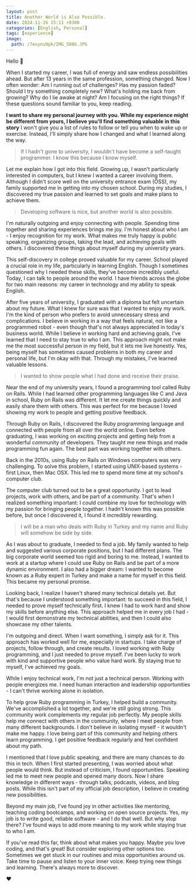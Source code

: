 ```yaml
---
layout: post
title: Another World is Also Possible.
date: 2024-11-26 15:11 +0300
categories: [English, Personal]
tags: [experience]
image:
  path: /7exynu9pk/IMG_5086.JPG
---
```

Hello 👋

When I started my career, I was full of energy and saw endless possibilities ahead. But after 13 years in the same profession, something changed. Now I often wonder: Am I running out of challenges? Has my passion faded? Should I try something completely new? What's holding me back from growing? Why do I lie awake at night? Am I focusing on the right things? If these questions sound familiar to you, keep reading.

**I want to share my personal journey with you. While my experience might be different from yours, I believe you'll find something valuable in this story** I won't give you a list of rules to follow or tell you when to wake up or exercise. Instead, I'll simply share how I changed and what I learned along the way.

> If I hadn't gone to university, I wouldn't have become a self-taught programmer. I know this because I know myself.

Let me explain how I got into this field. Growing up, I wasn't particularly interested in computers, but I knew I wanted a career involving them. Although I didn't score well on the university entrance exam (ÖSS), my family supported me in getting into my chosen school. During my studies, I discovered my true passion and learned to set goals and make plans to achieve them.

> Developing software is nice, but another world is also possible.

I'm naturally outgoing and enjoy connecting with people. Spending time together and sharing experiences brings me joy. I'm honest about who I am - I enjoy recognition for my work. What makes me truly happy is public speaking, organizing groups, taking the lead, and achieving goals with others. I discovered these things about myself during my university years.

This self-discovery in college proved valuable for my career. School played a crucial role in my life, particularly in learning English. Though I sometimes questioned why I needed these skills, they've become incredibly useful. Today, I can talk to people around the world. I have friends across the globe for two main reasons: my career in technology and my ability to speak English.

After five years of university, I graduated with a diploma but felt uncertain about my future. What I knew for sure was that I wanted to enjoy my work. I'm the kind of person who prefers to avoid unnecessary stress and complications. I believe in working in a way that feels natural, not like a programmed robot - even though that's not always appreciated in today's business world. While I believe in working hard and achieving goals, I've learned that I need to stay true to who I am. This approach might not make me the most successful person in my field, but it lets me live honestly. Yes, being myself has sometimes caused problems in both my career and personal life, but I'm okay with that. Through my mistakes, I've learned valuable lessons.

> I wanted to show people what I had done and receive their praise.

Near the end of my university years, I found a programming tool called Ruby on Rails. While I had learned other programming languages like C and Java in school, Ruby on Rails was different. It let me create things quickly and easily share them with others. This was perfect for me because I loved showing my work to people and getting positive feedback.

Through Ruby on Rails, I discovered the Ruby programming language and connected with people from all over the world online. Even before graduating, I was working on exciting projects and getting help from a wonderful community of developers. They taught me new things and made programming fun again. The best part was working together with others.

Back in the 2010s, using Ruby on Rails on Windows computers was very challenging. To solve this problem, I started using UNIX-based systems - first Linux, then Mac OSX. This led me to spend more time at my school's computer club.

The computer club turned out to be a great opportunity. I got to lead projects, work with others, and be part of a community. That's when I realized something important: I could combine my love for technology with my passion for bringing people together. I hadn't known this was possible before, but once I discovered it, I found it incredibly rewarding.

> I will be a man who deals with Ruby in Turkey and my name and Ruby will somehow be side by side.

As I was about to graduate, I needed to find a job. My family wanted to help and suggested various corporate positions, but I had different plans. The big corporate world seemed too rigid and boring to me. Instead, I wanted to work at a startup where I could use Ruby on Rails and be part of a more dynamic environment. I also had a bigger dream: I wanted to become known as a Ruby expert in Turkey and make a name for myself in this field. This became my personal promise.

Looking back, I realize I haven't shared many technical details yet. But that's because I understood something important: to succeed in this field, I needed to prove myself technically first. I knew I had to work hard and show my skills before anything else. This approach helped me in every job I had - I would first demonstrate my technical abilities, and then I could also showcase my other talents.

I'm outgoing and direct. When I want something, I simply ask for it. This approach has worked well for me, especially in startups. I take charge of projects, follow through, and create results. I loved working with Ruby programming, and I just needed to prove myself. I've been lucky to work with kind and supportive people who value hard work. By staying true to myself, I've achieved my goals.

While I enjoy technical work, I'm not just a technical person. Working with people energizes me. I need human interaction and leadership opportunities - I can't thrive working alone in isolation.

To help grow Ruby programming in Turkey, I helped build a community. We've accomplished a lot together, and we're still going strong. This community work complements my regular job perfectly. My people skills help me connect with others in the community, where I meet people from many different backgrounds. I don't believe in isolating myself - it wouldn't make me happy. I love being part of this community and helping others learn programming. I get positive feedback regularly and feel confident about my path.

I mentioned that I love public speaking, and there are many chances to do this in tech. When I first started presenting, I was worried about what people would think. But instead of criticism, I found opportunities. Speaking led me to meet new people and opened many doors. Now I share knowledge in different ways - through talks, podcasts, videos, and blog posts. While this isn't part of my official job description, I believe in creating new possibilities.

Beyond my main job, I've found joy in other activities like mentoring, teaching coding bootcamps, and working on open source projects. Yes, my job is to write good, reliable software - and I do that well. But why stop there? I've found ways to add more meaning to my work while staying true to who I am.

If you've read this far, think about what makes you happy. Maybe you love coding, and that's great! But consider exploring other options too. Sometimes we get stuck in our routines and miss opportunities around us. Take time to pause and listen to your inner voice. Keep trying new things and learning. There's always more to discover.

❤️